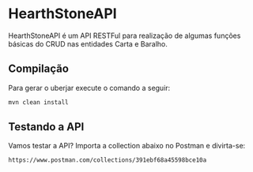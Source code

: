 # HearthStoneAPI

HearthStoneAPI é um API RESTFul para realização de algumas funções básicas do CRUD nas entidades Carta e Baralho.

## Compilação

Para gerar o uberjar execute o comando a seguir:

```bash
mvn clean install
```

## Testando a API

Vamos testar a API? Importa a collection abaixo no Postman e divirta-se:

```bash
https://www.postman.com/collections/391ebf68a45598bce10a
```
